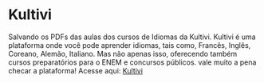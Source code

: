 # Kultivi
Salvando os PDFs das aulas dos cursos de Idiomas da Kultivi.
Kultivi é uma plataforma onde você pode aprender idiomas, tais como, Francês, Inglês, Coreano, Alemão, Italiano. 
Mas não apenas isso, oferecendo também cursos preparatórios para o ENEM e concursos públicos.
vale muito a pena checar a plataforma!
Acesse aqui: <a href="https://kultivi.com/">Kultivi</a>

